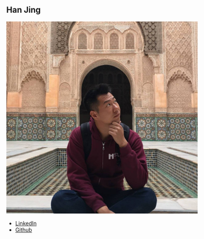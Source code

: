 Han Jing 
----------------

![](photos/han-jing.jpg)

* [LinkedIn](https://www.linkedin.com/in/hjing/)
* [Github](https://github.com/hanjing5)
